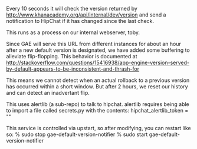 Every 10 seconds it will check the version returned by
http://www.khanacademy.org/api/internal/dev/version and send a notification
to HipChat if it has changed since the last check.

This runs as a process on our internal webserver, toby. 

Since GAE will serve this URL from different instances for about an
hour after a new default version is designated, we have added some
buffering to alleviate flip-flopping.  This behavior is documented at
    http://stackoverflow.com/questions/15416938/app-engine-version-served-by-default-appears-to-be-inconsistent-and-thrash-for

This means we cannot detect when an actual rollback to a previous
version has occurred within a short window.  But after 2 hours, we
reset our history and can detect an inadvertant flip.

This uses alertlib (a sub-repo) to talk to hipchat.  alertlib requires
being able to import a file called secrets.py with the contents:
   hipchat_alertlib_token = "<hipchat token value>"

This service is controlled via upstart, so after modifying, you can
restart like so:
   % sudo stop gae-default-version-notifier
   % sudo start gae-default-version-notifier
